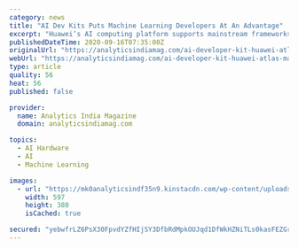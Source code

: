 ```yaml
---
category: news
title: "AI Dev Kits Puts Machine Learning Developers At An Advantage"
excerpt: "Huawei’s AI computing platform supports mainstream frameworks, and provides easy-to-use code porting and model conversion tools."
publishedDateTime: 2020-09-16T07:35:00Z
originalUrl: "https://analyticsindiamag.com/ai-developer-kit-huawei-atlas-machine-learning/"
webUrl: "https://analyticsindiamag.com/ai-developer-kit-huawei-atlas-machine-learning/"
type: article
quality: 56
heat: 56
published: false

provider:
  name: Analytics India Magazine
  domain: analyticsindiamag.com

topics:
  - AI Hardware
  - AI
  - Machine Learning

images:
  - url: "https://mk0analyticsindf35n9.kinstacdn.com/wp-content/uploads/2020/09/Huawei-Atlas-200-Developer-Kit.png"
    width: 597
    height: 380
    isCached: true

secured: "yebwfrLZ6PsX30FpvdYZfHIjSY3DfbRdMpkOUJqd1DfWkHZNiTLs0kasFEZGrZOvkEDz/rBcdAOL6V76jzSKCT52bOkGwBI/0kePuJXOgYhvv8QTNGYplYy6OAl2d0G3hu/Jns5+max1YgvnzKSyt7EoeXi5oRDMRphtaliPzsIT70MX+Ppr5AMXFEUhqKDT3jtDSmzp34cjyatbUy0J9v39sf1woJXKw5tGKKIQ0zEd0ikZb+zEhaxETE/gojyh1I/H1UFtbF9GGNw9VWqeyMsgDH+NhwgfXPwkHYYmFGKo0MoCJee3zbnOCJLDdXRvRnv8Y+KwQSG92TEQo/8c4ghLgxXzbA3VHFsPLn64iIc=;Iw+q99muo0tg1KIPnNWYgg=="
---
```



